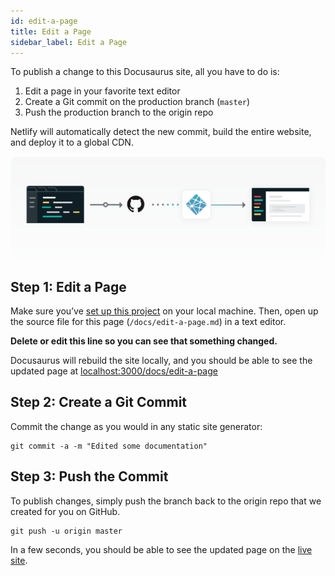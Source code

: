 ```yaml
---
id: edit-a-page
title: Edit a Page
sidebar_label: Edit a Page
---
```


To publish a change to this Docusaurus site, all you have to do is:

1. Edit a page in your favorite text editor
2. Create a Git commit on the production branch (`master`)
3. Push the production branch to the origin repo

Netlify will automatically detect the new commit, build the entire website, and
deploy it to a global CDN.

![](/docs/assets/edit-page.svg)



## Step 1: Edit a Page

Make sure you’ve [set up this project](/docs/getting-started) on your local
machine. Then, open up the source file for this page (`/docs/edit-a-page.md`) in
a text editor.


**Delete or edit this line so you can see that something changed.**


Docusaurus will rebuild the site locally, and you should be able to see the updated
page at <a href='http://localhost:3000/docs/edit-a-page'
target='_blank'>localhost:3000/docs/edit-a-page</a>



## Step 2: Create a Git Commit

Commit the change as you would in any static site generator:

    git commit -a -m "Edited some documentation"



## Step 3: Push the Commit

To publish changes, simply push the branch back to the origin repo that we
created for you on GitHub.

    git push -u origin master

In a few seconds, you should be able to see the updated page on the [live
site](https://smiling-desk-41.netlify.com/).
